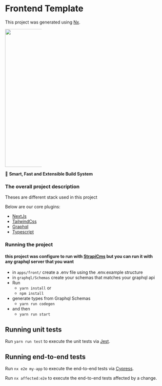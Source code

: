 

# Frontend Template

This project was generated using [Nx](https://nx.dev).

<p style="text-align: center; width: 120px"><img src="https://raw.githubusercontent.com/nrwl/nx/master/images/nx-logo.png" width="450"></p>

🔎 **Smart, Fast and Extensible Build System**

### The overall project description

Theses are different stack used in this project 

Below are our core plugins:

- [NextJs](https://nextjs.org/)
- [TailwindCss](https://tailwindcss.com)
- [Graphql](https://graphql.org/)
- [Typescript](https://www.typescriptlang.org/)

### Running the project 

#### this project was configure to run with [StrapiCms](https://strapi.io/) but you can run it with any graphql server that you want
  - in `apps/front/` create a .env file using the .env.example structure
  - in `graphql/Schemas` create your schemas that matches your graphql api
  - Run 
    - `yarn install` or 
    - `npm install`
  - generate types from Graphql Schemas
    - ``yarn run codegen``
  - and then
    - ``yarn run start``


## Running unit tests

Run `yarn run test` to execute the unit tests via [Jest](https://jestjs.io).

## Running end-to-end tests

Run `nx e2e my-app` to execute the end-to-end tests via [Cypress](https://www.cypress.io).

Run `nx affected:e2e` to execute the end-to-end tests affected by a change.
